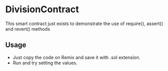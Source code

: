 # DivisionContract
This smart contract just exists to demonstrate the use of require(), assert() and revert() methods

## Usage
* Just copy the code on Remix and save it with .sol extension.
* Run and try setting the values.
